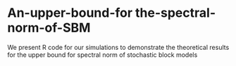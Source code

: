 # An-upper-bound-for the-spectral-norm-of-SBM
We present R code for our simulations to demonstrate the theoretical results for the upper bound for spectral norm of stochastic block models
